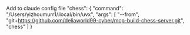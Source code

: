 Add to claude config file
    "chess": {
      "command": "/Users/yizhoumurr1/.local/bin/uvx",
      "args": [
        "--from",
        "git+https://github.com/deliaworld99-cyber/mcp-build-chess-server.git",
        "chess"
      ]
    }
